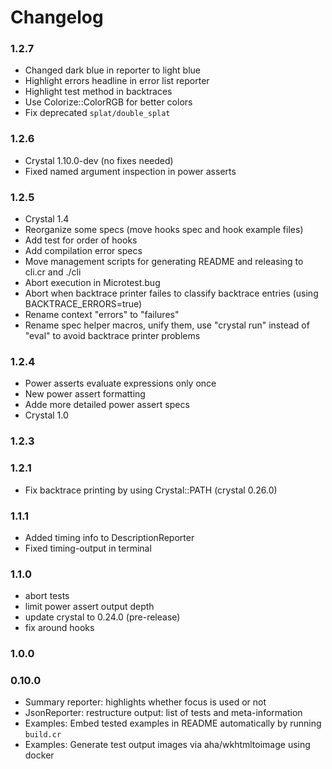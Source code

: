 # Changelog

### 1.2.7

- Changed dark blue in reporter to light blue
- Highlight errors headline in error list reporter
- Highlight test method in backtraces
- Use Colorize::ColorRGB for better colors
- Fix deprecated `splat/double_splat`

### 1.2.6

- Crystal 1.10.0-dev (no fixes needed)
- Fixed named argument inspection in power asserts

### 1.2.5

- Crystal 1.4
- Reorganize some specs (move hooks spec and hook example files)
- Add test for order of hooks
- Add compilation error specs
- Move management scripts for generating README and releasing to cli.cr and ./cli
- Abort execution in Microtest.bug
- Abort when backtrace printer failes to classify backtrace entries (using BACKTRACE_ERRORS=true)
- Rename context "errors" to "failures"
- Rename spec helper macros, unify them, use "crystal run" instead of "eval" to avoid backtrace printer problems

### 1.2.4

- Power asserts evaluate expressions only once
- New power assert formatting
- Adde more detailed power assert specs
- Crystal 1.0

### 1.2.3

### 1.2.1

- Fix backtrace printing by using Crystal::PATH (crystal 0.26.0)

### 1.1.1

- Added timing info to DescriptionReporter
- Fixed timing-output in terminal

### 1.1.0

- abort tests
- limit power assert output depth
- update crystal to 0.24.0 (pre-release)
- fix around hooks

### 1.0.0

### 0.10.0

- Summary reporter: highlights whether focus is used or not
- JsonReporter: restructure output: list of tests and meta-information
- Examples: Embed tested examples in README automatically by running `build.cr`
- Examples: Generate test output images via aha/wkhtmltoimage using docker
